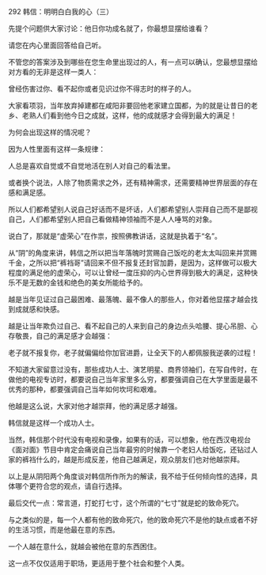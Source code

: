 292 韩信：明明白白我的心（三）



先提个问题供大家讨论：他日你功成名就了，你最想显摆给谁看？

请您在内心里面回答给自己听。



不管您的答案涉及到哪些在您生命里出现过的人，有一点可以确认，您最想显摆给对方看的无非是这样一类人：

曾经伤害过你、看不起你或者见识过你不得志时的样子的人。

大家看项羽，当年放弃掉建都在咸阳非要回他老家建立国都，为的就是让昔日的老乡、老熟人们看到他今日之成就，这样，他的成就感才会得到最大的满足！

为何会出现这样的情况呢？

因为人性里面有这样一条规律：

人总是喜欢自觉或不自觉地活在别人对自己的看法里。



或者换个说法，人除了物质需求之外，还有精神需求，还需要精神世界层面的存在感和满足感。

所以人们都希望别人说自己好话而不是坏话，人们都希望别人崇拜自己而不是鄙视自己，人们都希望别人把自己看做精神领袖而不是人人唾骂的对象。

说白了，那就是“虚荣心”在作祟，按照佛教讲话，这就是执着于“名”。



从“阴”的角度来讲，韩信之所以把当年落魄时赏赐自己饭吃的老太太叫回来并赏赐千金，之所以把“裤裆哥”请回来不但不报复还封官加爵，是因为，这样做可以极大程度的满足他的虚荣心，可以让曾经一度压抑的内心世界得到极大的满足，这种快乐不是无数的金钱和绝色的美女所能给予的。

越是当年见证过自己最困难、最落魄、最不像人的那些人，你对着他显摆才越会找到成就感和快感。

越是让当年欺负过自己、看不起自己的人来到自己的身边点头哈腰、提心吊胆、心存敬畏，自己的满足感才会越强：

老子就不报复你，老子就偏偏给你加官进爵，让全天下的人都佩服我逆袭的过程！



不知道大家留意过没有，那些成功人士、演艺明星、商界领袖们，在写自传时，在做他的电视专访时，都要说自己当年家里多么穷，都要强调自己在大学里面是最不优秀的那种，都要强调自己当年如何坎坷和艰难。

他越是这么说，大家对他才越崇拜，他的满足感才越强。

韩信就是这样一个成功人士。

当然，韩信那个时代没有电视和录像，如果有的话，可以想象，他在西汉电视台《面对面》节目中肯定会痛说自己当年最穷的时候靠一个老妇人给饭吃，还钻过人家的裤裆什么的，越是形成反差，他自己越满足，观众朋友们也对他越崇拜。



以上是从阴阳两个角度谈对韩信所作所为的解读，我不给于任何倾向性的选择，具体哪个更符合您的观点，请自行选择。

最后交代一点：常言道，打蛇打七寸，这个所谓的“七寸”就是蛇的致命死穴。

与之类似的是，每一个人都有他的致命死穴，他的致命死穴不是他的缺点或者不好的生活习惯，而是他最在意的东西。

一个人越在意什么，就越会被他在意的东西困住。

这一点不仅仅适用于职场，更适用于整个社会和整个人类。

